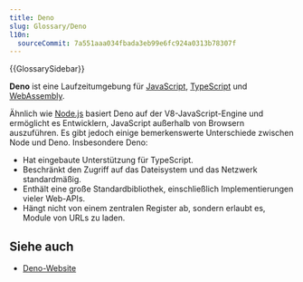 ```yaml
---
title: Deno
slug: Glossary/Deno
l10n:
  sourceCommit: 7a551aaa034fbada3eb99e6fc924a0313b78307f
---
```


{{GlossarySidebar}}

**Deno** ist eine Laufzeitumgebung für [JavaScript](/de/docs/Glossary/JavaScript), [TypeScript](/de/docs/Glossary/TypeScript) und [WebAssembly](/de/docs/Glossary/WebAssembly).

Ähnlich wie [Node.js](/de/docs/Glossary/Node.js) basiert Deno auf der V8-JavaScript-Engine und ermöglicht es Entwicklern, JavaScript außerhalb von Browsern auszuführen. Es gibt jedoch einige bemerkenswerte Unterschiede zwischen Node und Deno. Insbesondere Deno:

- Hat eingebaute Unterstützung für TypeScript.
- Beschränkt den Zugriff auf das Dateisystem und das Netzwerk standardmäßig.
- Enthält eine große Standardbibliothek, einschließlich Implementierungen vieler Web-APIs.
- Hängt nicht von einem zentralen Register ab, sondern erlaubt es, Module von URLs zu laden.

## Siehe auch

- [Deno-Website](https://deno.com/)

